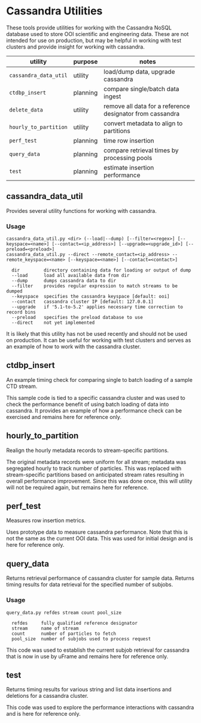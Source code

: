 # Cassandra Utilities

These tools provide utilities for working with the Cassandra NoSQL database used to store OOI scientific and engineering 
data. These are not intended for use on production, but may be helpful in working with test clusters and provide insight for
working with cassandra.

| utility | purpose | notes |
| --- | --- | --- |
| `cassandra_data_util` | utility | load/dump data, upgrade cassandra |
| `ctdbp_insert` | planning | compare single/batch data ingest |
| `delete_data` | utility | remove all data for a reference designator from cassandra |
| `hourly_to_partition` | utility | convert metadata to align to partitions |
| `perf_test` | planning | time row insertion |
| `query_data` | planning | compare retrieval times by processing pools |
| `test` | planning | estimate insertion performance

## cassandra_data_util

Provides several utility functions for working with cassandra. 

### Usage

```
cassandra_data_util.py <dir> (--load|--dump) [--filter=<regex>] [--keyspace=<name>] [--contact=<ip_address>] [--upgrade=<upgrade_id>] [--preload=<preload>]
cassandra_data_util.py --direct --remote_contact=<ip_address> --remote_keyspace=<name> [--keyspace=<name>] [--contact=<contact>]

  dir         directory containing data for loading or output of dump
  --load      load all available data from dir
  --dump      dumps cassandra data to dir
  --filter    provides regular expression to match streams to be dumped
  --keyspace  specifies the cassandra keyspace [default: ooi]
  --contact   cassandra cluster IP [default: 127.0.0.1]
  --upgrade   if '5.1-to-5.2' applies necessary time correction to record bins
  --preload   specifies the preload database to use
  --direct    not yet implemented
```

It is likely that this utility has not be used recently and should not be used on production. It can be useful for working 
with test clusters and serves as an example of how to work with the cassandra cluster. 

## ctdbp_insert

An example timing check for comparing single to batch loading of a sample CTD stream. 

This sample code is tied to a specific cassandra cluster and was used to check the performance benefit of using batch 
loading of data into cassandra. It provides an example of how a performance check can be exercised and remains here for 
reference only.

## hourly_to_partition

Realign the hourly metadata records to stream-specific partitions.

The original metadata records were uniform for all stream; metadata was segregated hourly to track number of particles. This 
was replaced with stream-specific partitions based on anticipated stream rates resulting in overall performance improvement. 
Since this was done once, this will utility will not be required again, but remains here for reference.

## perf_test

Measures row insertion metrics. 

Uses prototype data to measure cassandra performance. Note that this is not the same as the current OOI data. This was used 
for initial design and is here for reference only.

## query_data

Returns retrieval performance of cassandra cluster for sample data. Returns timing results for data retrieval for the 
specified number of subjobs. 

### Usage

```
query_data.py refdes stream count pool_size

  refdes     fully qualified reference designator
  stream     name of stream
  count      number of particles to fetch
  pool_size  number of subjobs used to process request
```
  
This code was used to establish the current subjob retrieval for cassandra that is now in use by uFrame and remains here for 
reference only.

## test

Returns timing results for various string and list data insertions and deletions for a cassandra cluster.  

This code was used to explore the performance interactions with cassandra and is here for reference only.

